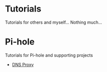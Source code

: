 # Tutorials
Tutorials for others and myself... Nothing much...

# Pi-hole
Tutorials for Pi-hole and supporting projects
- [DNS Proxy](Pi-hole/dnsproxy.md)
